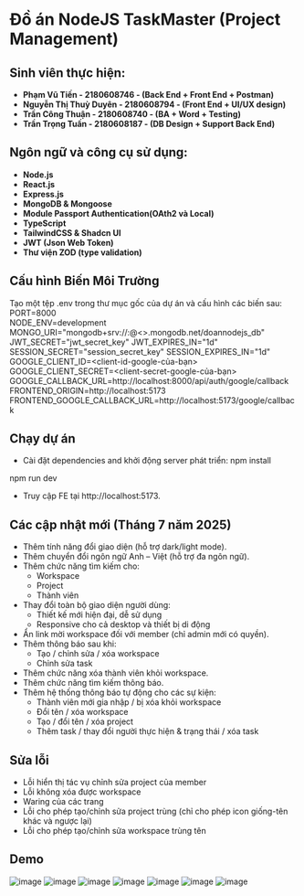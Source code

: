 # Đồ án NodeJS TaskMaster (Project Management)

## Sinh viên thực hiện:
- **Phạm Vũ Tiến - 2180608746 - (Back End + Front End + Postman)**
- **Nguyễn Thị Thuỳ Duyên - 2180608794 - (Front End  + UI/UX design)**
- **Trần Công Thuận - 2180608740 - (BA + Word + Testing)**
- **Trần Trọng Tuấn - 2180608187 - (DB Design + Support Back End)**


## Ngôn ngữ và công cụ sử dụng:
- **Node.js**
- **React.js**
- **Express.js**
- **MongoDB & Mongoose**
- **Module Passport Authentication(OAth2 và Local)**
- **TypeScript** 
- **TailwindCSS & Shadcn UI**
- **JWT (Json Web Token)**
- **Thư viện ZOD (type validation)**


## Cấu hình Biến Môi Trường
Tạo một tệp .env trong thư mục gốc của dự án và cấu hình các biến sau:
PORT=8000  
NODE_ENV=development  
MONGO_URI="mongodb+srv://<username>:<password>@<>.mongodb.net/doannodejs_db"  
JWT_SECRET="jwt_secret_key"
JWT_EXPIRES_IN="1d"
SESSION_SECRET="session_secret_key"
SESSION_EXPIRES_IN="1d"
GOOGLE_CLIENT_ID=<client-id-google-của-bạn>  
GOOGLE_CLIENT_SECRET=<client-secret-google-của-bạn>  
GOOGLE_CALLBACK_URL=http://localhost:8000/api/auth/google/callback
FRONTEND_ORIGIN=http://localhost:5173
FRONTEND_GOOGLE_CALLBACK_URL=http://localhost:5173/google/callback


## Chạy dự án
- Cài đặt dependencies and khởi động server phát triển:
npm install
  
npm run dev
- Truy cập FE tại http://localhost:5173.


## Các cập nhật mới (Tháng 7 năm 2025)
- Thêm tính năng đổi giao diện (hỗ trợ dark/light mode).
- Thêm chuyển đổi ngôn ngữ Anh – Việt (hỗ trợ đa ngôn ngữ).
- Thêm chức năng tìm kiếm cho:
  - Workspace  
  - Project  
  - Thành viên
- Thay đổi toàn bộ giao diện người dùng:
  - Thiết kế mới hiện đại, dễ sử dụng  
  - Responsive cho cả desktop và thiết bị di động
- Ẩn link mời workspace đối với member (chỉ admin mới có quyền).
- Thêm thông báo sau khi:
  - Tạo / chỉnh sửa / xóa workspace  
  - Chỉnh sửa task
- Thêm chức năng xóa thành viên khỏi workspace.
- Thêm chức năng tìm kiếm thông báo.
- Thêm hệ thống thông báo tự động cho các sự kiện:
  - Thành viên mới gia nhập / bị xóa khỏi workspace  
  - Đổi tên / xóa workspace  
  - Tạo / đổi tên / xóa project  
  - Thêm task / thay đổi người thực hiện & trạng thái / xóa task


## Sửa lỗi
- Lỗi hiển thị tác vụ chỉnh sửa project của member
- Lỗi không xóa được workspace
- Waring của các trang
- Lỗi cho phép tạo/chỉnh sửa project trùng (chỉ cho phép icon giống-tên khác và ngược lại)
- Lỗi cho phép tạo/chỉnh sửa workspace trùng tên


## Demo
![image](https://github.com/user-attachments/assets/77a4d7b3-6db7-4b5f-bb8a-66f904651506)
![image](https://github.com/user-attachments/assets/c6a1632d-61fe-42f0-9111-36e208910cfd)
![image](https://github.com/user-attachments/assets/ae8e71a8-6e96-41f5-b0e1-045250f7393b)
![image](https://github.com/user-attachments/assets/3c9d6866-262b-4a1e-af42-3b01e6531350)
![image](https://github.com/user-attachments/assets/0b83340d-177e-48a0-a244-8e94b85aa1f7)
![image](https://github.com/user-attachments/assets/e2c4a102-756f-4ca9-8bdd-d37eb12f7732)
![image](https://github.com/user-attachments/assets/658740a5-74fa-40da-8fb0-1669f5e2fdef)









